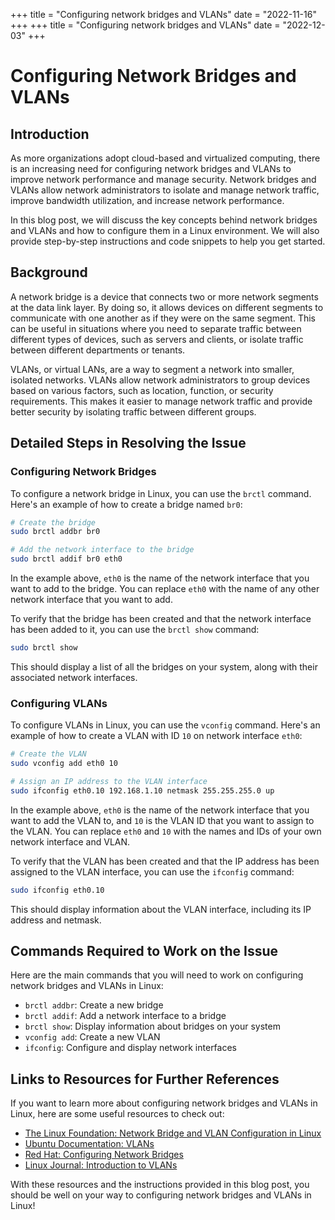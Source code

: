 +++
title = "Configuring network bridges and VLANs"
date = "2022-11-16"
+++
+++
title = "Configuring network bridges and VLANs"
date = "2022-12-03"
+++


# Configuring Network Bridges and VLANs

## Introduction

As more organizations adopt cloud-based and virtualized computing, there is an increasing need for configuring network bridges and VLANs to improve network performance and manage security. Network bridges and VLANs allow network administrators to isolate and manage network traffic, improve bandwidth utilization, and increase network performance.

In this blog post, we will discuss the key concepts behind network bridges and VLANs and how to configure them in a Linux environment. We will also provide step-by-step instructions and code snippets to help you get started.

## Background

A network bridge is a device that connects two or more network segments at the data link layer. By doing so, it allows devices on different segments to communicate with one another as if they were on the same segment. This can be useful in situations where you need to separate traffic between different types of devices, such as servers and clients, or isolate traffic between different departments or tenants.

VLANs, or virtual LANs, are a way to segment a network into smaller, isolated networks. VLANs allow network administrators to group devices based on various factors, such as location, function, or security requirements. This makes it easier to manage network traffic and provide better security by isolating traffic between different groups.

## Detailed Steps in Resolving the Issue

### Configuring Network Bridges

To configure a network bridge in Linux, you can use the `brctl` command. Here's an example of how to create a bridge named `br0`:

```bash
# Create the bridge
sudo brctl addbr br0

# Add the network interface to the bridge
sudo brctl addif br0 eth0
```

In the example above, `eth0` is the name of the network interface that you want to add to the bridge. You can replace `eth0` with the name of any other network interface that you want to add.

To verify that the bridge has been created and that the network interface has been added to it, you can use the `brctl show` command:

```bash
sudo brctl show
```

This should display a list of all the bridges on your system, along with their associated network interfaces.

### Configuring VLANs

To configure VLANs in Linux, you can use the `vconfig` command. Here's an example of how to create a VLAN with ID `10` on network interface `eth0`:

```bash
# Create the VLAN
sudo vconfig add eth0 10

# Assign an IP address to the VLAN interface
sudo ifconfig eth0.10 192.168.1.10 netmask 255.255.255.0 up
```

In the example above, `eth0` is the name of the network interface that you want to add the VLAN to, and `10` is the VLAN ID that you want to assign to the VLAN. You can replace `eth0` and `10` with the names and IDs of your own network interface and VLAN.

To verify that the VLAN has been created and that the IP address has been assigned to the VLAN interface, you can use the `ifconfig` command:

```bash
sudo ifconfig eth0.10
```

This should display information about the VLAN interface, including its IP address and netmask.

## Commands Required to Work on the Issue

Here are the main commands that you will need to work on configuring network bridges and VLANs in Linux:

- `brctl addbr`: Create a new bridge
- `brctl addif`: Add a network interface to a bridge
- `brctl show`: Display information about bridges on your system
- `vconfig add`: Create a new VLAN
- `ifconfig`: Configure and display network interfaces

## Links to Resources for Further References

If you want to learn more about configuring network bridges and VLANs in Linux, here are some useful resources to check out:

- [The Linux Foundation: Network Bridge and VLAN Configuration in Linux](https://www.linux.com/training-tutorials/network-bridge-and-vlan-configuration-linux/)
- [Ubuntu Documentation: VLANs](https://help.ubuntu.com/community/VLANs)
- [Red Hat: Configuring Network Bridges](https://access.redhat.com/documentation/en-US/Red_Hat_Enterprise_Linux/7/html/Networking_Guide/sec-Configuring_Network_Bridges.html)
- [Linux Journal: Introduction to VLANs](https://www.linuxjournal.com/content/introduction-vlans)

With these resources and the instructions provided in this blog post, you should be well on your way to configuring network bridges and VLANs in Linux!